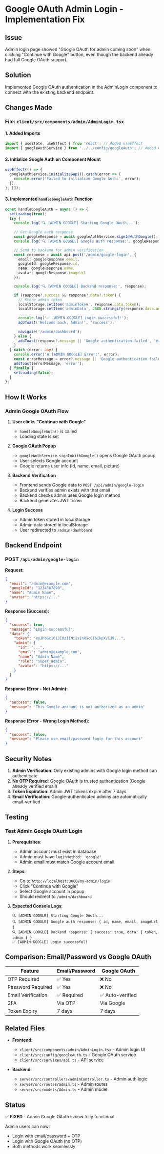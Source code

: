 # Google OAuth Admin Login - Implementation Fix

## Issue
Admin login page showed "Google OAuth for admin coming soon" when clicking "Continue with Google" button, even though the backend already had full Google OAuth support.

## Solution
Implemented Google OAuth authentication in the AdminLogin component to connect with the existing backend endpoint.

## Changes Made

### File: `client/src/components/admin/AdminLogin.tsx`

#### 1. Added Imports
```typescript
import { useState, useEffect } from 'react'; // Added useEffect
import { googleAuthService } from '../../config/googleAuth'; // Added Google Auth service
```

#### 2. Initialize Google Auth on Component Mount
```typescript
useEffect(() => {
  googleAuthService.initializeGapi().catch(error => {
    console.error('Failed to initialize Google Auth:', error);
  });
}, []);
```

#### 3. Implemented `handleGoogleAuth` Function
```typescript
const handleGoogleAuth = async () => {
  setLoading(true);
  try {
    console.log('🔍 [ADMIN GOOGLE] Starting Google OAuth...');
    
    // Get Google auth response
    const googleResponse = await googleAuthService.signInWithGoogle();
    console.log('🔍 [ADMIN GOOGLE] Google auth response:', googleResponse);

    // Send to backend for admin verification
    const response = await api.post('/admin/google-login', {
      email: googleResponse.email,
      googleId: googleResponse.id,
      name: googleResponse.name,
      avatar: googleResponse.imageUrl
    });

    console.log('🔍 [ADMIN GOOGLE] Backend response:', response);

    if (response?.success && response?.data?.token) {
      // Store admin token
      localStorage.setItem('adminToken', response.data.token);
      localStorage.setItem('adminData', JSON.stringify(response.data.admin));
      
      console.log('✅ [ADMIN GOOGLE] Login successful!');
      addToast('Welcome back, Admin!', 'success');
      
      navigate('/admin/dashboard');
    } else {
      addToast(response?.message || 'Google authentication failed', 'error');
    }
  } catch (error: any) {
    console.error('❌ [ADMIN GOOGLE] Error:', error);
    const errorMessage = error?.message || 'Google authentication failed';
    addToast(errorMessage, 'error');
  } finally {
    setLoading(false);
  }
};
```

## How It Works

### Admin Google OAuth Flow

1. **User clicks "Continue with Google"**
   - `handleGoogleAuth()` is called
   - Loading state is set

2. **Google OAuth Popup**
   - `googleAuthService.signInWithGoogle()` opens Google OAuth popup
   - User selects Google account
   - Google returns user info (id, name, email, picture)

3. **Backend Verification**
   - Frontend sends Google data to `POST /api/admin/google-login`
   - Backend verifies admin exists with that email
   - Backend checks admin uses Google login method
   - Backend generates JWT token

4. **Login Success**
   - Admin token stored in localStorage
   - Admin data stored in localStorage
   - User redirected to `/admin/dashboard`

## Backend Endpoint

### POST `/api/admin/google-login`

**Request:**
```json
{
  "email": "admin@example.com",
  "googleId": "1234567890",
  "name": "Admin Name",
  "avatar": "https://..."
}
```

**Response (Success):**
```json
{
  "success": true,
  "message": "Login successful",
  "data": {
    "token": "eyJhbGciOiJIUzI1NiIsInR5cCI6IkpXVCJ9...",
    "admin": {
      "id": "...",
      "email": "admin@example.com",
      "name": "Admin Name",
      "role": "super_admin",
      "avatar": "https://..."
    }
  }
}
```

**Response (Error - Not Admin):**
```json
{
  "success": false,
  "message": "This Google account is not authorized as an admin"
}
```

**Response (Error - Wrong Login Method):**
```json
{
  "success": false,
  "message": "Please use email/password login for this account"
}
```

## Security Notes

1. **Admin Verification**: Only existing admins with Google login method can authenticate
2. **No OTP Required**: Google OAuth is trusted authentication (Google already verified email)
3. **Token Expiration**: Admin JWT tokens expire after 7 days
4. **Email Verification**: Google-authenticated admins are automatically email-verified

## Testing

### Test Admin Google OAuth Login

1. **Prerequisites**:
   - Admin account must exist in database
   - Admin must have `loginMethod: 'google'`
   - Admin email must match Google account email

2. **Steps**:
   - Go to `http://localhost:3000/my-admin/login`
   - Click "Continue with Google"
   - Select Google account in popup
   - Should redirect to `/admin/dashboard`

3. **Expected Console Logs**:
   ```
   🔍 [ADMIN GOOGLE] Starting Google OAuth...
   🔍 [ADMIN GOOGLE] Google auth response: { id, name, email, imageUrl }
   🔍 [ADMIN GOOGLE] Backend response: { success: true, data: { token, admin } }
   ✅ [ADMIN GOOGLE] Login successful!
   ```

## Comparison: Email/Password vs Google OAuth

| Feature | Email/Password | Google OAuth |
|---------|---------------|--------------|
| OTP Required | ✅ Yes | ❌ No |
| Password Required | ✅ Yes | ❌ No |
| Email Verification | ✅ Required | ✅ Auto-verified |
| 2FA | Via OTP | Via Google |
| Token Expiry | 7 days | 7 days |

## Related Files

- **Frontend**:
  - `client/src/components/admin/AdminLogin.tsx` - Admin login UI
  - `client/src/config/googleAuth.ts` - Google OAuth service
  - `client/src/services/api.ts` - API service

- **Backend**:
  - `server/src/controllers/adminController.ts` - Admin auth logic
  - `server/src/routes/admin.ts` - Admin routes
  - `server/src/models/Admin.ts` - Admin model

## Status

✅ **FIXED** - Admin Google OAuth is now fully functional

Admin users can now:
- Login with email/password + OTP
- Login with Google OAuth (no OTP)
- Both methods work seamlessly
